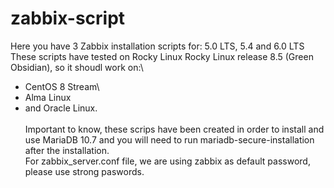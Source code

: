# zabbix-script
Here you have 3 Zabbix installation scripts for: 5.0 LTS, 5.4 and 6.0 LTS
\
These scripts have tested on Rocky Linux Rocky Linux release 8.5 (Green Obsidian), so it shoudl work on:\
* CentOS 8 Stream\
* Alma Linux 
* and Oracle Linux.\
\
Important to know, these scrips have been created in order to install and use MariaDB 10.7 and you will need to run mariadb-secure-installation after the installation.\
For zabbix_server.conf file, we are using zabbix as default password, please use strong paswords.




